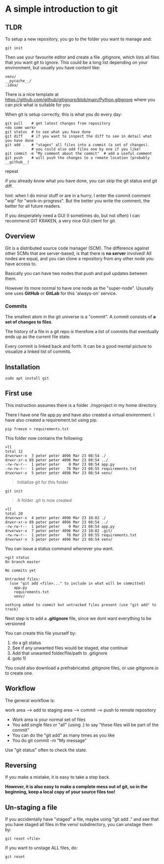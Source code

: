 # A simple introduction to git


## TLDR

To setup a new repository, you go to the folder you want to manage and:

```
git init
```

Then use your favourite editor and create a file .gitignore, which lists all files
that you want git to ignore. This could be a long list depending on your environment, but usually you have content like:

```
venv/ 
__pycache__/
.idea/
```

There is a nice template at https://github.com/github/gitignore/blob/main/Python.gitignore where you can pick what is suitable for you


When git is setup correctly, this is what you do every day:

```
git pull    # get latest changes from repository
<do some work>
git status  # to see what you have done
git diff    # if you want to inspect the diff to see in detail what you have done
git add .   # "stages" all files into a commit (a set of changes).
            # you could also add files one by one if you like!
git commit -m "My comment about the commit"  # add a useful comment
git push    # will push the changes to a remote location (probably __github__)
```

repeat

if you already know what you have done, you can skip the git status and git diff.

hint: when I do minor stuff or are in a hurry, I enter the commit comment "wip" for "work-in-progress". But the better you write the comment, the better for all future readers.


If you desperately need a GUI (I sometimes do, but not often) I can recommend GIT KRAKEN, a very nice GUI client for git.





## Overview

Git is a distributed source code manager (SCM). The difference against other SCMs that are server-based, is that there is __no server__ involved!  All nodes are equal, and you can clone a repository from any other node you have access to.

Basically you can have two nodes that push and pull updates between them. 

However its more normal to have one node as the "super-node". Ususally one uses __GitHub__ or __GitLab__ for this 'always-on' service.

### Commits

The smallest atom in the git universe is a "commit". A commit consists of __a set of changes to files__.

The history of a file in a git repo is therefore a list of commits that eventually ends up as the current file state.

Every commit is linked back and forth. It can be a good mental picture to visualize a linked list of commits.





## Installation

```
sudo apt install git
```

## First use

This instruction assumes there is a folder ./myproject  in my home directory. 

There I have one file app.py and have also created a virtual environment. I have also created a requirement.txt using pip.

```
pip freeze > requirements.txt
```

This folder now contains the following:

```
>ll
total 12
drwxrwxr-x  3 peter peter 4096 Mar 23 08:54 ./
drwxr-xr-x 89 peter peter 4096 Mar 23 08:54 ../
-rw-rw-r--  1 peter peter    0 Mar 23 08:54 app.py
-rw-rw-r--  1 peter peter   78 Mar 23 08:55 requirements.txt
drwxrwxr-x  5 peter peter 4096 Mar 23 08:54 venv/
```

> Initialize git for this folder

```
git init
```

> A folder .git is now created

```
>ll
total 20
drwxrwxr-x  4 peter peter 4096 Mar 23 10:02 ./
drwxr-xr-x 89 peter peter 4096 Mar 23 08:54 ../
-rw-rw-r--  1 peter peter    0 Mar 23 08:54 app.py
drwxrwxr-x  7 peter peter 4096 Mar 23 10:02 .git/
-rw-rw-r--  1 peter peter   78 Mar 23 08:55 requirements.txt
drwxrwxr-x  5 peter peter 4096 Mar 23 08:54 venv/
```

You can issue a status command whenever you want.

```
>git status
On branch master

No commits yet

Untracked files:
  (use "git add <file>..." to include in what will be committed)
	app.py
	requirements.txt
	venv/

nothing added to commit but untracked files present (use "git add" to track)
```

Next step is to add a __.gitignore__ file, since we dont want everything to be versioned

You can create this file yourself by:

1) do a git status
2) See if any unwanted files would be staged, else continue
3) Add that unwanted folder/file/path to .gitignore
4) goto 1)

You could also download a prefrabricated .gitignore files, or use gitignore.io to create one.

## Workflow

The general workflow is:

work area  --> add to staging area --> commit  --> push to remote repository

* Work area is your normal set of files
* You add single files or "all" (using .) to say "these files will be part of the commit"
* You can do the "git add" as many times as you like
* You do git commit -m "My message"

Use "git status" often to check the state.

## Reversing

If you make a mistake, it is easy to take a step back.

__However, it is also easy to make a complete mess out of git, so in the beginning, keep a local copy of your source files too!__

## Un-staging a file

If you accidentally have "staged" a file, maybe using "git add ." and see that you have staged all files in the venv/ subdirectory, you can unstage them by:

```
git reset <file>
```

If you want to unstage ALL files, do:

```
git reset
```


